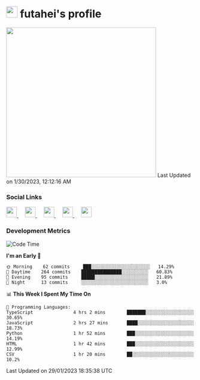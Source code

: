 <h1><img src="https://fonts.gstatic.com/s/e/notoemoji/latest/1f914/512.gif" width="30"/> futahei's profile</h1>
<!--START_SECTION:lapras-card-->
<a href="https://lapras.com/public/M9NU3UQ" target="_blank" rel="noopener noreferrer"><img src="https://lapras-card-generator.vercel.app/api/svg?e=3.42&b=3.57&i=3.19&b1=%23232323&b2=%236d6d6d&i1=%23212121&i2=%23818181&l=ja" width="400" ></a>  
Last Updated on 1/30/2023, 12:12:16 AM
<!--END_SECTION:lapras-card-->

<h3>Social Links</h3>
<p>
  <a href= "https://github.com/futahei">
    <img src="https://img.icons8.com/ios-filled/50/000000/github.svg" width="28px"/>
  </a>
  &emsp;
  <a href= "https://www.youtube.com/channel/UC6cSz5FoLd8ib7Qnncyj-eg">
    <img src="https://img.icons8.com/ios-filled/50/000000/youtube.svg" width="28px"/>
  </a>
  &emsp;
  <a href= "https://twitter.com/kohei_fttk">
    <img src="https://img.icons8.com/ios-filled/50/000000/twitter.svg" width="28px"/>
  </a>
  &emsp;
  <a href= "https://keybase.io/futahei">
    <img src="https://img.icons8.com/ios-filled/50/000000/keybase2.svg" width="28px"/>
  </a>
  &emsp;
  <a href="mailto:kohei_f@cynack.com">
    <img src="https://img.icons8.com/ios-filled/50/000000/email.png" width="28px"/>
  </a>
</p>

<h3>Development Metrics</h3>

<!--START_SECTION:waka-->
![Code Time](http://img.shields.io/badge/Code%20Time-1%2C077%20hrs%2035%20mins-blue)

**I'm an Early 🐤** 

```text
🌞 Morning    62 commits     ███░░░░░░░░░░░░░░░░░░░░░░   14.29% 
🌆 Daytime    264 commits    ███████████████░░░░░░░░░░   60.83% 
🌃 Evening    95 commits     █████░░░░░░░░░░░░░░░░░░░░   21.89% 
🌙 Night      13 commits     ░░░░░░░░░░░░░░░░░░░░░░░░░   3.0%

```


📊 **This Week I Spent My Time On** 

```text
💬 Programming Languages: 
TypeScript               4 hrs 2 mins        ███████░░░░░░░░░░░░░░░░░░   30.65% 
JavaScript               2 hrs 27 mins       ████░░░░░░░░░░░░░░░░░░░░░   18.73% 
Python                   1 hr 52 mins        ███░░░░░░░░░░░░░░░░░░░░░░   14.19% 
HTML                     1 hr 42 mins        ███░░░░░░░░░░░░░░░░░░░░░░   12.99% 
CSV                      1 hr 20 mins        ██░░░░░░░░░░░░░░░░░░░░░░░   10.2%

```


 Last Updated on 29/01/2023 18:35:38 UTC
<!--END_SECTION:waka-->

